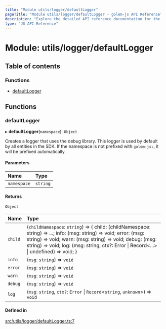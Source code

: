 ```yaml
---
title: "Module utils/logger/defaultLogger"
pageTitle: "Module utils/logger/defaultLogger - golem-js API Reference"
description: "Explore the detailed API reference documentation for the Module utils/logger/defaultLogger within the golem-js SDK for the Golem Network."
type: "JS API Reference"
---
```

# Module: utils/logger/defaultLogger

## Table of contents

### Functions

- [defaultLogger](utils_logger_defaultLogger#defaultlogger)

## Functions

### defaultLogger

▸ **defaultLogger**(`namespace`): `Object`

Creates a logger that uses the debug library. This logger is used by default by all entities in the SDK.
If the namespace is not prefixed with `golem-js:`, it will be prefixed automatically.

#### Parameters

| Name | Type |
| :------ | :------ |
| `namespace` | `string` |

#### Returns

`Object`

| Name | Type |
| :------ | :------ |
| `child` | (`childNamespace`: `string`) => \{ child: (childNamespace: string) =\> ...; info: (msg: string) =\> void; error: (msg: string) =\> void; warn: (msg: string) =\> void; debug: (msg: string) =\> void; log: (msg: string, ctx?: Error \| Record\<...\> \| undefined) =\> void; } |
| `info` | (`msg`: `string`) => `void` |
| `error` | (`msg`: `string`) => `void` |
| `warn` | (`msg`: `string`) => `void` |
| `debug` | (`msg`: `string`) => `void` |
| `log` | (`msg`: `string`, `ctx?`: `Error` \| `Record`\<`string`, `unknown`\>) => `void` |

#### Defined in

[src/utils/logger/defaultLogger.ts:7](https://github.com/golemfactory/golem-js/blob/4182943/src/utils/logger/defaultLogger.ts#L7)
